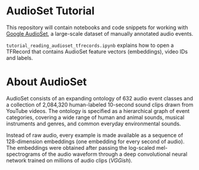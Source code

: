 # AudioSet Tutorial

This repository will contain notebooks and code snippets for working with [Google AudioSet](https://research.google.com/audioset/), a large-scale dataset of
manually annotated audio events.

`tutorial_reading_audioset_tfrecords.ipynb` explains how to open a TFRecord that contains AudioSet feature vectors (embeddings), video IDs and labels.

# About AudioSet
AudioSet consists of an expanding ontology of 632 audio event classes and a collection of 2,084,320 human-labeled 10-second sound clips drawn from YouTube videos. The ontology is specified as a hierarchical graph of event categories, covering a wide range of human and animal sounds, musical instruments and genres, and common everyday environmental sounds.

Instead of raw audio, every example is made available as a sequence of 128-dimension embeddings (one embedding for every second of audio). The embeddings were obtained after passing the log-scaled mel-spectrograms of the audio waveform through a deep convolutional neural network trained on millions of audio clips (_VGGish_).


 


